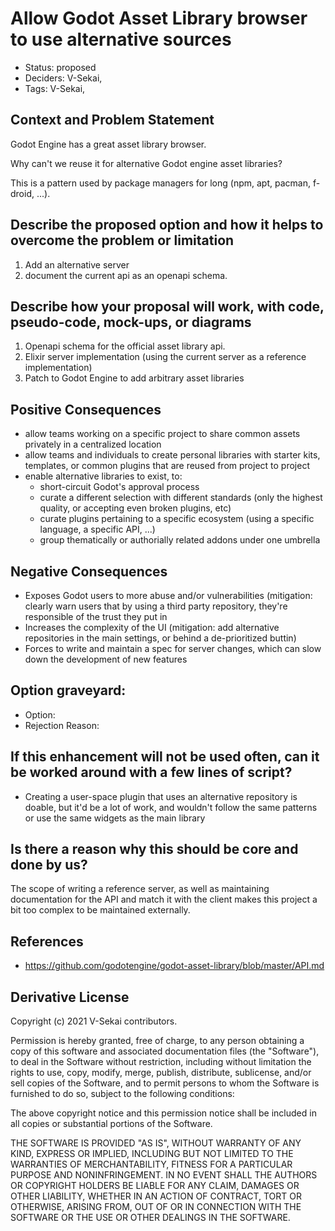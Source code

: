 # Allow Godot Asset Library browser to use alternative sources

- Status: proposed <!-- draft | rejected | accepted | deprecated | superseded by -->
- Deciders: V-Sekai,
- Tags: V-Sekai,

## Context and Problem Statement

Godot Engine has a great asset library browser.

Why can't we reuse it for alternative Godot engine asset libraries?

This is a pattern used by package managers for long (npm, apt, pacman, f-droid, ...).

## Describe the proposed option and how it helps to overcome the problem or limitation

1. Add an alternative server
2. document the current api as an openapi schema.

## Describe how your proposal will work, with code, pseudo-code, mock-ups, or diagrams

1. Openapi schema for the official asset library api.
1. Elixir server implementation (using the current server as a reference implementation)
2. Patch to Godot Engine to add arbitrary asset libraries

## Positive Consequences <!-- optional -->

- allow teams working on a specific project to share common assets privately in a centralized location
- allow teams and individuals to create personal libraries with starter kits, templates, or common plugins that are reused from project to project
- enable alternative libraries to exist, to:
  -  short-circuit Godot's approval process
  -  curate a different selection with different standards (only the highest quality, or accepting even broken plugins, etc)
  -  curate plugins pertaining to a specific ecosystem (using a specific language, a specific API, ...) 
  -  group thematically or authorially related addons under one umbrella


## Negative Consequences <!-- optional -->

- Exposes Godot users to more abuse and/or vulnerabilities (mitigation: clearly warn users that by using a third party repository, they're responsible of the trust they put in
- Increases the complexity of the UI (mitigation: add alternative repositories in the main settings, or behind a de-prioritized buttin)
- Forces to write and maintain a spec for server changes, which can slow down the development of new features 

## Option graveyard: <!-- same as above -->

- Option: <!-- [List the proposed options no longer open for consideration.] -->
- Rejection Reason: <!-- [List the reasons for the rejection: (the Bad traits)] -->

## If this enhancement will not be used often, can it be worked around with a few lines of script?

- Creating a user-space plugin that uses an alternative repository is doable, but it'd be a lot of work, and wouldn't follow the same patterns or use the same widgets as the main library
 
## Is there a reason why this should be core and done by us?

The scope of writing a reference server, as well as maintaining documentation for the API and match it with the client makes this project a bit too complex to be maintained externally.

## References <!-- optional -->

- https://github.com/godotengine/godot-asset-library/blob/master/API.md

## Derivative License

Copyright (c) 2021 V-Sekai contributors.

Permission is hereby granted, free of charge, to any person obtaining a copy
of this software and associated documentation files (the "Software"), to deal
in the Software without restriction, including without limitation the rights
to use, copy, modify, merge, publish, distribute, sublicense, and/or sell
copies of the Software, and to permit persons to whom the Software is
furnished to do so, subject to the following conditions:

The above copyright notice and this permission notice shall be included in all
copies or substantial portions of the Software.

THE SOFTWARE IS PROVIDED "AS IS", WITHOUT WARRANTY OF ANY KIND, EXPRESS OR
IMPLIED, INCLUDING BUT NOT LIMITED TO THE WARRANTIES OF MERCHANTABILITY,
FITNESS FOR A PARTICULAR PURPOSE AND NONINFRINGEMENT. IN NO EVENT SHALL THE
AUTHORS OR COPYRIGHT HOLDERS BE LIABLE FOR ANY CLAIM, DAMAGES OR OTHER
LIABILITY, WHETHER IN AN ACTION OF CONTRACT, TORT OR OTHERWISE, ARISING FROM,
OUT OF OR IN CONNECTION WITH THE SOFTWARE OR THE USE OR OTHER DEALINGS IN THE
SOFTWARE.
